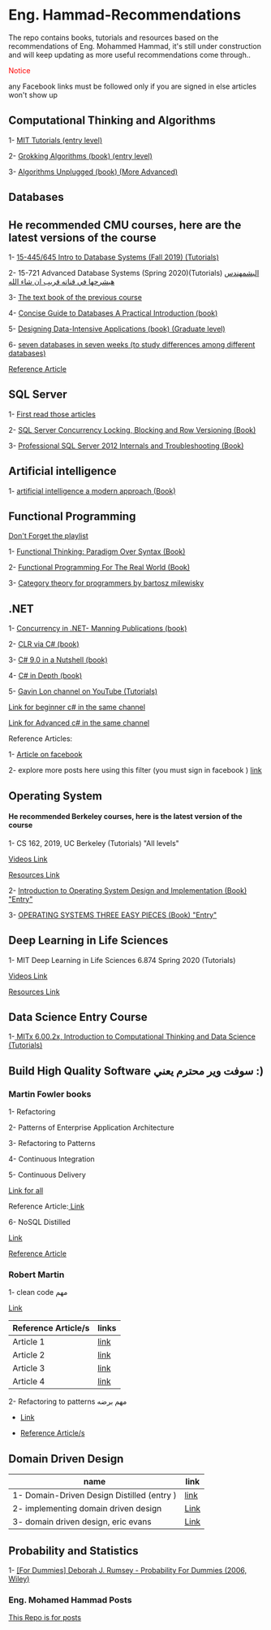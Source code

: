 # Eng. Hammad-Recommendations
The repo contains books, tutorials and resources based on the recommendations of Eng. Mohammed Hammad, it's still under construction and will keep updating as more useful recommendations come through..

<p style="color: red"> Notice </p><p> any Facebook links must be followed only if you are signed in else articles won't show up </p>

## Computational Thinking and Algorithms

1- <a href="https://m.youtube.com/watch?v=Q_itdXI3YeE&list=PLRJdqdXieSHN0U9AdnmwD-9QcR9hmw04d&index=1" target="_blank">MIT Tutorials (entry level)</a>

2- <a href="https://bit.ly/3xl71jO" target="_blank"> Grokking Algorithms (book) (entry level) </a>

3- <a href="https://link.springer.com/book/10.1007/978-3-642-15328-0" target="_blank"> Algorithms Unplugged (book) (More Advanced) </a>

## Databases

## He recommended CMU courses, here are the latest versions of the course
1- <a href="https://www.youtube.com/playlist?list=PLSE8ODhjZXjbohkNBWQs_otTrBTrjyohi" target="_blank"> 15-445/645 Intro to Database Systems  (Fall 2019) (Tutorials)</a>

2-  15-721 Advanced Database Systems (Spring 2020)(Tutorials)
<a href="https://www.youtube.com/playlist?list=PLSE8ODhjZXjasmrEd2_Yi1deeE360zv5O" target="_blank">
البشمهندس هيشرحها في قناته قريب ان شاء الله


</a>

3- <a href="https://www.db-book.com/db7/index.html" target="_blank"> The text book of the previous course</a>


4- <a href="https://link.springer.com/book/10.1007/978-1-4471-5601-7" target="_blank">Concise Guide to Databases A Practical Introduction (book)</a>


5- <a href="https://github.com/Yang-Yanxiang/Designing-Data-Intensive-Applications/blob/master/Designing%20Data%20Intensive%20Applications.pdf" target="_blank" > Designing Data-Intensive Applications (book) (Graduate level)</a>


6- <a href="http://barbra-coco.dyndns.org/yuri/seven/seven2.pdf">seven databases in seven weeks (to study differences among different databases)</a>



<a href="https://bit.ly/2S2FOlV"> Reference Article </a>

## SQL Server

1- <a href="https://www.facebook.com/mohamed.hamedhammad/posts/2495377697201432" target="_blank"> First read those articles
</a>

2- <a href="https://www.red-gate.com/library/sql-server-concurrency-locking-blocking-and-row-versioning" target="_blank"> SQL Server Concurrency Locking, Blocking and Row Versioning  (Book)

</a>

3- <a href="http://2.droppdf.com/files/uXeQV/professional-sql-server-2012-internals-and-troubleshooting.pdf" target="_blank"> Professional SQL Server 2012 Internals and Troubleshooting (Book)
</a>



## Artificial intelligence

1- <a href="https://www.cin.ufpe.br/~tfl2/artificial-intelligence-modern-approach.9780131038059.25368.pdf" target="_blank"> artificial intelligence a modern approach  (Book)</a>

## Functional Programming
<a href="https://www.youtube.com/playlist?list=PLpbZuj8hP-I6F-Zj1Ay8nQ1rMnmFnlK2f" target="_blank"> Don't Forget the playlist </a>

1- <a href="https://oiipdf.com/download/2680" target="_blank"> Functional Thinking: Paradigm Over Syntax (Book) </a>

2- <a href=" https://doc.lagout.org/programmation/Functional%20Programming/Functional%20Programming%20For%20The%20Real%20World.pdf" target="_blank"> Functional Programming For The Real World (Book) </a>

3- <a href="https://github.com/hmemcpy/milewski-ctfp-pdf"> Category theory for programmers by bartosz milewisky </a>


## .NET


1- <a href="https://itbook.store/files/9781617292996/chapter7.pdf" target="_blank"> Concurrency in .NET- Manning Publications (book)</a>


2- <a href="http://sd.blackball.lv/library/CLR_via_CSharp_(Jeffrey_Richter_4th_Edition).pdf" target="_blank"> CLR via C#  (book) </a>

3- <a href="http://scienceadvantage.net/wp-content/uploads/2020/09/C-8.0-In-A-Nutshell-The-Definitive-Reference-02.06.2020.-.pdf"> C# 9.0 in a Nutshell (book)</a>

4- <a href="https://www.manning.com/books/c-sharp-in-depth-fourth-edition"> C# in Depth (book)</a>

5- <a href="https://www.youtube.com/channel/UCa-Qgwt5VxN0iP3q6reHN6g"> Gavin Lon channel on YouTube (Tutorials)</a>

<a href="https://www.youtube.com/playlist?list=PL4LFuHwItvKbneXxSutjeyz6i1w32K6di">Link for beginner c# in the same channel </a>


<a href="https://www.youtube.com/playlist?list=PL4LFuHwItvKaOi-bN1E2WUVyZbuRhVokL" >Link for Advanced c# in the same channel </a>

Reference Articles:

1- <a href="https://www.facebook.com/mohamed.hamedhammad/posts/5345089308896909">Article on facebook </a>

2- explore more posts here using this filter (you must sign in facebook ) <a href="https://www.facebook.com/profile/100001876777351/search/?q=c%23%20"> link </a>

## Operating System

#### He recommended Berkeley courses, here is the latest version of the course
1- CS 162, 2019, UC Berkeley (Tutorials) "All levels"

<a href="https://www.bilibili.com/video/BV1e7411B7Ja?p=3" target="_blank"> Videos Link </a>

<a href="https://inst.eecs.berkeley.edu/~cs162/sp19/" target="_blank"> Resources Link </a>

2- <a href="https://www.springer.com/gp/book/9781846288425" target="_blank"> Introduction to Operating System Design and Implementation (Book) "Entry" </a>

3- <a href="https://pages.cs.wisc.edu/~remzi/OSTEP/" target="_blank"> OPERATING SYSTEMS THREE EASY PIECES (Book) "Entry" </a>

##  Deep Learning in Life Sciences

1- MIT Deep Learning in Life Sciences 6.874 Spring 2020 (Tutorials)

<a href="https://www.youtube.com/playlistlist=PLypiXJdtIca5ElZMWHl4HMeyle2AzUgVB" target="_blank"> Videos Link</a>


<a href="https://mit6874.github.io/?fbclid=IwAR1Kg-k_QVFUDhSD4BzmQCKuW7MObuq5JUSj-VSmDALOF86FIn8-JZO2kEY" target="_blank"> Resources Link </a>


## Data Science Entry Course


1-<a href="https://www.edx.org/course/introduction-to-computational-thinking-and-data-4" target="_blank"> MITx 6.00.2x, Introduction to Computational Thinking and Data Science (Tutorials) </a>


## Build High Quality Software سوفت وير محترم يعني :)

### Martin Fowler books
1- Refactoring

2- Patterns of Enterprise Application Architecture

3- Refactoring to Patterns

4- Continuous Integration

5- Continuous Delivery

<a href=" https://martinfowler.com/books/"> Link for all</a>

Reference Article:<a href="https://www.facebook.com/mohamed.hamedhammad/posts/4783645665041279"> Link</a>

6- NoSQL Distilled

<a href="https://bigdata-ir.com/wp-content/uploads/2017/04/NoSQL-Distilled.pdf">Link</a>

<a href="https://www.facebook.com/mohamed.hamedhammad/posts/2485104038228798"> Reference Article </a>


### Robert Martin

1- clean code مهم

<a href="https://github.com/ontiyonke/book-1/blob/master/%5BPROGRAMMING%5D%5BClean%20Code%20by%20Robert%20C%20Martin%5D.pdf"> Link </a>

Reference Article/s | links
--- | ---
Article 1 |  [link](https://www.facebook.com/mohamed.hamedhammad/posts/3933517646720756)
Article 2 |  [link](https://www.facebook.com/mohamed.hamedhammad/posts/5061941820544994)
Article 3 | [link](https://www.facebook.com/mohamed.hamedhammad/posts/3586703234735534)
Article 4 |  [link](https://www.facebook.com/mohamed.hamedhammad/posts/5195362743869567)

2- Refactoring to patterns مهم برضه

- [Link](https://github.com/abhinavkorpal/awesome-computer-science-EBook/blob/master/DesignPatterns/Refactoring%20To%20Patterns%20-%20Joshua%20Kerievsky.pdf)

- [Reference Article/s](https://www.facebook.com/mohamed.hamedhammad/posts/4565269806878867)


## Domain Driven Design

name | link
--- | ---
1- Domain-Driven Design Distilled (entry ) | [link](https://www.amazon.com/Domain-Driven-Design-Distilled-Vaughn-Vernon/dp/0134434420)
2- implementing domain driven design | [Link](https://www.amazon.com/Implementing-Domain-Driven-Design-Vaughn-Vernon/dp/0321834577)
3- domain driven design, eric evans | [Link](https://www.amazon.com/Domain-Driven-Design-Tackling-Complexity-Software/dp/0321125215)


## Probability and Statistics

1- <a href="http://libgen.gs/get.php?md5=1ccb8da43945e52e3835007e053677c5&key=UWEPRE3S9Y7A5F5Q&mirr=1" target="_blank"> [For Dummies] Deborah J. Rumsey - Probability For Dummies (2006, Wiley)</a>


### Eng. Mohamed Hammad Posts

<a href="https://github.com/Fighteros/Eng-Mohamed-Hammad-Posts" target="_blank"> This Repo is for posts</a>
